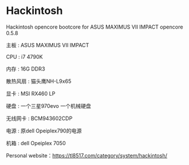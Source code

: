 # Hackintosh
Hackintosh opencore bootcore for ASUS MAXIMUS VII IMPACT 
opencore 0.5.8

主板 : ASUS MAXIMUS VII IMPACT

CPU : i7 4790K

内存 : 16G DDR3

散热风扇 : 猫头鹰NH-L9x65

显卡 : MSI RX460 LP

硬盘 : 一个三星970evo 一个机械硬盘

无线网卡 : BCM943602CDP

电源 : 原dell Opeiplex790的电源

机箱 : dell Opeiplex 7050

Personal website：https://tl8517.com/category/system/hackintosh/










